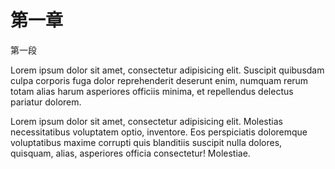 

# 第一章

第一段

Lorem ipsum dolor sit amet, consectetur adipisicing elit. Suscipit quibusdam culpa corporis fuga dolor reprehenderit deserunt enim, numquam rerum totam alias harum asperiores officiis minima, et repellendus delectus pariatur dolorem.

Lorem ipsum dolor sit amet, consectetur adipisicing elit. Molestias necessitatibus voluptatem optio, inventore. Eos perspiciatis doloremque voluptatibus maxime corrupti quis blanditiis suscipit nulla dolores, quisquam, alias, asperiores officia consectetur! Molestiae.

